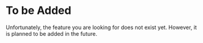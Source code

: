 # To be Added
Unfortunately, the feature you are looking for does not exist yet. However, it is planned to be added in the future.
